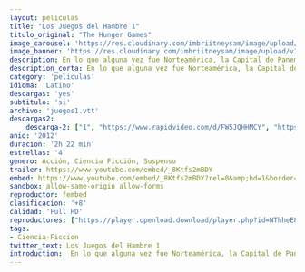 ```yaml
---
layout: peliculas
title: "Los Juegos del Hambre 1"
titulo_original: "The Hunger Games"
image_carousel: 'https://res.cloudinary.com/imbriitneysam/image/upload/v1547673386/juegoshambre-2012-poster-min.jpg'
image_banner: 'https://res.cloudinary.com/imbriitneysam/image/upload/v1547673393/juegos2012-banner-min.jpg'
description: En lo que alguna vez fue Norteamérica, la Capital de Panem mantiene sus 12 distritos obligándolos a seleccionar a un niño y a una niña, llamados Tributos, a competir en un evento televisado nacionalmente llamados Juegos del Hambre. Cada ciudadano debe ver pelear a muerte a los jóvenes. El Trbuto del Distrito 12, Katniss Everdeen (Jennifer Lawrence) sólo confía en sus habilidades de caza y buenos instintos en una arena en donde debe sobrevivir contra la humanidad.
description_corta: En lo que alguna vez fue Norteamérica, la Capital de Panem mantiene sus 12 distritos obligándolos a seleccionar a un niño y a una niña, llamados Tributos, a competir en un evento televisado nacionalmente llamados Juegos del Hambre. Cada ciudadano debe ver pelear a muerte a los...
category: 'peliculas'
idioma: 'Latino'
descargas: 'yes'
subtitulo: 'si'
archivo: 'juegos1.vtt'
descargas2:
    descarga-2: ["1", "https://www.rapidvideo.com/d/FW5JQHHMCY", "https://www.google.com/s2/favicons?domain=www.rapidvideo.com","RapidVideo","https://res.cloudinary.com/imbriitneysam/image/upload/v1541473684/mexico.png", "Latino", "Full HD"]
anio: '2012'
duracion: '2h 22 min'
estrellas: '4'
genero: Acción, Ciencia Ficción, Suspenso
trailer: https://www.youtube.com/embed/_8Ktfs2mBDY
embed: https://www.youtube.com/embed/_8Ktfs2mBDY?rel=0&amp;hd=1&border=0&wmode=opaque&enablejsapi=1&modestbranding=1&controls=1&showinfo=1
sandbox: allow-same-origin allow-forms
reproductor: fembed
clasificacion: '+8'
calidad: 'Full HD'
reproductores: ["https://player.openload.download/player.php?id=NThheE8vVlFPWUVQaGo2Y0JxclF0bEs2RHdBOUErUWZiVmx4UzdVY0tOQkY1bzRWNUtOR1RvTmp0UXRWRWVaeUdOWlhCM0hrT2phZ2JDUC8yOG1pZUE9PQ"]
tags:
- Ciencia-Ficcion
twitter_text: Los Juegos del Hambre 1
introduction:  En lo que alguna vez fue Norteamérica, la Capital de Panem mantiene sus 12 distritos obligándolos a seleccionar a un niño y a una niña, llamados Tributos, a competir en un evento televisado nacionalmente llamados Juegos del Hambre. Cada ciudadano debe ver pelear a muerte a los...
---
```












